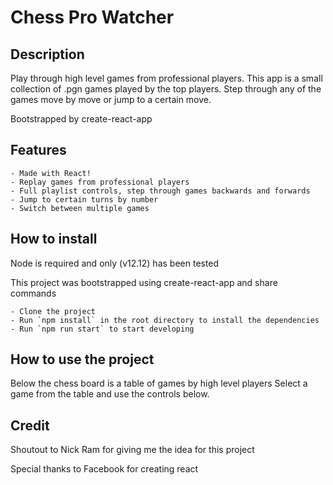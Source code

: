 # Chess Pro Watcher

## Description

Play through high level games from professional players. This app is a small collection of .pgn games played by the top players. Step through any of the games move by move or jump to a certain move. 

Bootstrapped by create-react-app

## Features

	- Made with React!
	- Replay games from professional players
	- Full playlist controls, step through games backwards and forwards
	- Jump to certain turns by number
	- Switch between multiple games

## How to install 

Node is required and only (v12.12) has been tested

This project was bootstrapped using create-react-app and share commands

	- Clone the project 
	- Run `npm install` in the root directory to install the dependencies
	- Run `npm run start` to start developing

## How to use the project

Below the chess board is a table of games by high level players 
Select a game from the table and use the controls below.

## Credit 

Shoutout to Nick Ram for giving me the idea for this project

Special thanks to Facebook for creating react